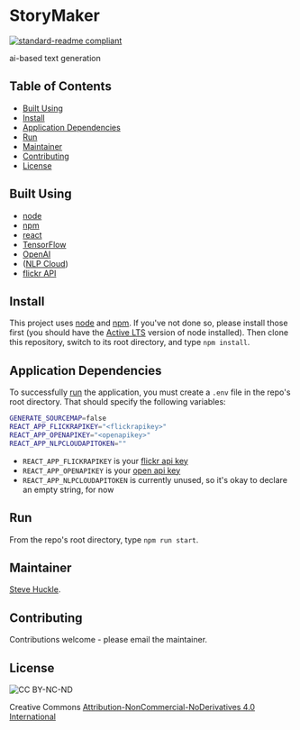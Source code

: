 # StoryMaker

[![standard-readme compliant](https://img.shields.io/badge/readme%20style-standard-brightgreen.svg?style=flat-square)](https://github.com/RichardLitt/standard-readme)

ai-based text generation

## Table of Contents

- [Built Using](#built-using)
- [Install](#install)
- [Application Dependencies](#application-dependencies)
- [Run](#run)
- [Maintainer](#maintainer)
- [Contributing](#contributing)
- [License](#license)

## Built Using

- [node](https://nodejs.org/en/)
- [npm](https://www.npmjs.com/)
- [react](https://reactjs.org/)
- [TensorFlow](https://www.tensorflow.org/)
- [OpenAI](https://openai.com/)
- ([NLP Cloud](https://nlpcloud.io/))
- [flickr API](https://www.flickr.com/services/api/)

## Install

This project uses [node](http://nodejs.org/) and [npm](https://npmjs.com/). If you've not done so, please install those first (you should have the [Active LTS](https://nodejs.org/en/about/releases/) version of node installed). Then clone this repository, switch to its root directory, and type `npm install`.

## Application Dependencies

To successfully [run](#run) the application, you must create a `.env` file in the repo's root directory. That should specify the following variables:

```bash
GENERATE_SOURCEMAP=false
REACT_APP_FLICKRAPIKEY="<flickrapikey>"
REACT_APP_OPENAPIKEY="<openapikey>"
REACT_APP_NLPCLOUDAPITOKEN=""
```

- `REACT_APP_FLICKRAPIKEY` is your [flickr api key](https://www.flickr.com/services/api/misc.api_keys.html)
- `REACT_APP_OPENAPIKEY` is your [open api key](https://beta.openai.com/signup)
- `REACT_APP_NLPCLOUDAPITOKEN` is currently unused, so it's okay to declare an empty string, for now

## Run

From the repo's root directory, type `npm run start`.

## Maintainer

[Steve Huckle](https://glowkeeper.github.io/).

## Contributing

Contributions welcome - please email the maintainer.

## License

![CC BY-NC-ND](https://licensebuttons.net/l/by-nc-nd/3.0/88x31.png)

Creative Commons [Attribution-NonCommercial-NoDerivatives 4.0 International](https://creativecommons.org/licenses/by-nc-nd/4.0/)
